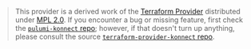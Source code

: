 > This provider is a derived work of the [Terraform Provider](https://github.com/csechrist/terraform-provider-konnect)
> distributed under [MPL 2.0](https://www.mozilla.org/en-US/MPL/2.0/). If you encounter a bug or missing feature,
> first check the [`pulumi-konnect` repo](https://github.com/csechrist/pulumi-konnect/issues); however, if that doesn't turn up anything,
> please consult the source [`terraform-provider-konnect` repo](https://github.com/csechrist/terraform-provider-konnect/issues).